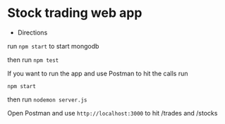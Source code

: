 # Stock trading web app

- Directions

run `npm start` to start mongodb 

then run `npm test` 


If you want to run the app and use Postman to hit the calls run 

`npm start`

then run `nodemon server.js`

Open Postman and use `http://localhost:3000` to hit /trades and /stocks 
